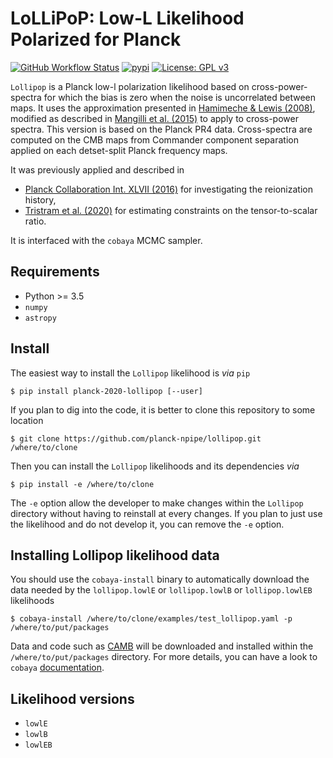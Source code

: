 LoLLiPoP: Low-L Likelihood Polarized for Planck
================================================
[![GitHub Workflow Status](https://img.shields.io/github/workflow/status/planck-npipe/lollipop/Unit%20test)](https://github.com/planck-npipe/lollipop/actions/workflows/testing.yml)
[![pypi](https://img.shields.io/pypi/v/planck-2020-lollipop)](https://pypi.python.org/pypi/planck-2020-lollipop)
[![License: GPL v3](https://img.shields.io/badge/License-GPLv3-blue.svg)](https://www.gnu.org/licenses/gpl-3.0)

``Lollipop`` is a Planck low-l polarization likelihood based on cross-power-spectra for which the
bias is zero when the noise is uncorrelated between maps. It uses the approximation presented in
[Hamimeche & Lewis (2008)](https://arxiv.org/abs/0801.0554), modified as described in [Mangilli et
al. (2015)](https://arxiv.org/abs/1503.01347) to apply to cross-power spectra.  This version is
based on the Planck PR4 data. Cross-spectra are computed on the CMB maps from Commander component
separation applied on each detset-split Planck frequency maps.

It was previously applied and described in
- [Planck Collaboration Int. XLVII (2016)](https://arxiv.org/abs/1605.03507) for investigating the
  reionization history,
- [Tristram et al. (2020)](https://arxiv.org/abs/2010.01139) for estimating constraints on the
  tensor-to-scalar ratio.

It is interfaced with the ``cobaya`` MCMC sampler.

Requirements
------------
* Python >= 3.5
* `numpy`
* `astropy`

Install
-------

The easiest way to install the `Lollipop` likelihood is *via* `pip`

```shell
$ pip install planck-2020-lollipop [--user]
```

If you plan to dig into the code, it is better to clone this repository to some location

```shell
$ git clone https://github.com/planck-npipe/lollipop.git /where/to/clone
```

Then you can install the `Lollipop` likelihoods and its dependencies *via*

```shell
$ pip install -e /where/to/clone
```

The ``-e`` option allow the developer to make changes within the `Lollipop` directory without having
to reinstall at every changes. If you plan to just use the likelihood and do not develop it, you can
remove the ``-e`` option.

Installing Lollipop likelihood data
-----------------------------------

You should use the `cobaya-install` binary to automatically download the data needed by the
`lollipop.lowlE` or `lollipop.lowlB` or `lollipop.lowlEB` likelihoods

```shell
$ cobaya-install /where/to/clone/examples/test_lollipop.yaml -p /where/to/put/packages
```

Data and code such as [CAMB](https://github.com/cmbant/CAMB) will be downloaded and installed within
the ``/where/to/put/packages`` directory. For more details, you can have a look to `cobaya`
[documentation](https://cobaya.readthedocs.io/en/latest/installation_cosmo.html).


Likelihood versions
-------------------

* ``lowlE``
* ``lowlB``
* ``lowlEB``
